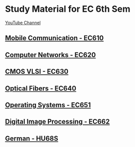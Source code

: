 # Study Material for EC 6th Sem

<div>
<a class="white" href="https://www.youtube.com/c/MohamedFazal"><p><span class="bg"></span><span class="base"></span><span class="text">YouTube Channel</span></p></a>
</div>

## [Mobile Communication - EC610](./EC610)
## [Computer Networks - EC620](./EC620)
## [CMOS VLSI - EC630](./EC630)
## [Optical Fibers - EC640](./EC640)
## [Operating Systems - EC651](./EC651)
## [Digital Image Processing - EC662](./EC662)
## [German - HU68S](./HU68S)